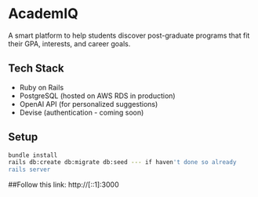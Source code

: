 # AcademIQ

A smart platform to help students discover post-graduate programs that fit their GPA, interests, and career goals.

## Tech Stack
- Ruby on Rails
- PostgreSQL (hosted on AWS RDS in production)
- OpenAI API (for personalized suggestions)
- Devise (authentication - coming soon)

## Setup
```bash
bundle install
rails db:create db:migrate db:seed --- if haven't done so already
rails server

```
##Follow this link: http://[::1]:3000
